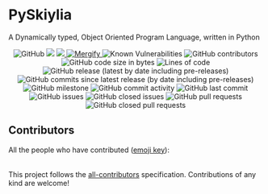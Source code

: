 # PySkiylia
A Dynamically typed, Object Oriented Program Language, written in Python

<p align="center">
  <img alt="GitHub" src="https://img.shields.io/github/license/SK1Y101/PySkiylia">

  <img src="https://wakatime.com/badge/github/SK1Y101/PySkiylia.svg"/>

  <a href="https://codecov.io/gh/SK1Y101/PySkiylia">
    <img src="https://codecov.io/gh/SK1Y101/PySkiylia/branch/main/graph/badge.svg?token=DRJ67ZQA7M&style=plastic"/>
  </a>


  <a href="https://mergify.io">
    <img src="https://img.shields.io/endpoint.svg?url=https://gh.mergify.io/badges/SK1Y101/PySkiylia" alt="Mergify">
    </a>

  <img alt="Known Vulnerabilities" src="https://snyk.io/test/github/SK1Y101/PySkiylia/badge.svg">

  <img alt="GitHub contributors" src="https://img.shields.io/github/contributors/SK1Y101/PySkiylia">

  <br>

  <img alt="GitHub code size in bytes" src="https://img.shields.io/github/languages/code-size/SK1Y101/PySkiylia">

  <img alt="Lines of code" src="https://img.shields.io/tokei/lines/github/SK1Y101/PySkiylia">

  <img alt="GitHub release (latest by date including pre-releases)" src="https://img.shields.io/github/v/release/SK1Y101/PySkiylia?include_prereleases">

  <img alt="GitHub commits since latest release (by date including pre-releases)" src="https://img.shields.io/github/commits-since/SK1Y101/PySkiylia/latest?include_prereleases">

  <img alt="GitHub milestone" src="https://img.shields.io/github/milestones/progress/SK1Y101/PySkiylia/1">

  <img alt="GitHub commit activity" src="https://img.shields.io/github/commit-activity/m/SK1Y101/PySkiylia">

  <img alt="GitHub last commit" src="https://img.shields.io/github/last-commit/SK1Y101/PySkiylia">

  <img alt="GitHub issues" src="https://img.shields.io/github/issues-raw/SK1Y101/PySkiylia">

  <img alt="GitHub closed issues" src="https://img.shields.io/github/issues-closed-raw/SK1Y101/PySkiylia">

  <img alt="GitHub pull requests" src="https://img.shields.io/github/issues-pr-raw/SK1Y101/PySkiylia">

  <img alt="GitHub closed pull requests" src="https://img.shields.io/github/issues-pr-closed-raw/SK1Y101/PySkiylia">
</p>

## Contributors

All the people who have contributed ([emoji key](https://allcontributors.org/docs/en/emoji-key)):

<!-- ALL-CONTRIBUTORS-LIST:START - Do not remove or modify this section -->
<!-- prettier-ignore-start -->
<!-- markdownlint-disable -->
<table>
</table>
<!-- markdownlint-restore -->
<!-- prettier-ignore-end -->

<!-- ALL-CONTRIBUTORS-LIST:END -->

This project follows the [all-contributors](https://allcontributors.org) specification.
Contributions of any kind are welcome!
